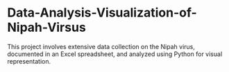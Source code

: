 # Data-Analysis-Visualization-of-Nipah-Virsus
This project involves extensive data collection on the Nipah virus, documented in an Excel spreadsheet, and analyzed using Python for visual representation. 
